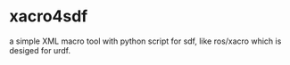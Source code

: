 # xacro4sdf
a simple XML macro tool with python script for sdf, like ros/xacro which is desiged for urdf.
